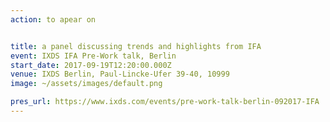 ```yaml
---
action: to apear on


title: a panel discussing trends and highlights from IFA
event: IXDS IFA Pre-Work talk, Berlin
start_date: 2017-09-19T12:20:00.000Z
venue: IXDS Berlin, Paul-Lincke-Ufer 39-40, 10999
image: ~/assets/images/default.png

pres_url: https://www.ixds.com/events/pre-work-talk-berlin-092017-IFA
---
```

